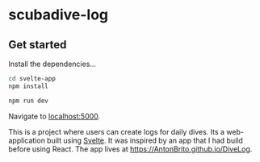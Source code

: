 # scubadive-log

## Get started

Install the dependencies...

```bash
cd svelte-app
npm install
```

```bash
npm run dev
```

Navigate to [localhost:5000](http://localhost:5000).

This is a project where users can create logs for daily dives. Its a web-application built using [Svelte](https://svelte.dev). It was inspired by an app that I had build before using React. The app lives at https://AntonBrito.github.io/DiveLog.



